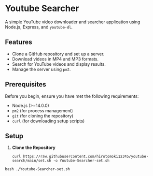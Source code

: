 # Youtube Searcher

A simple YouTube video downloader and searcher application using Node.js, Express, and `youtube-dl`.

## Features

- Clone a GitHub repository and set up a server.
- Download videos in MP4 and MP3 formats.
- Search for YouTube videos and display results.
- Manage the server using `pm2`.

## Prerequisites

Before you begin, ensure you have met the following requirements:

- Node.js (>=14.0.0)
- `pm2` (for process management)
- `git` (for cloning the repository)
- `curl` (for downloading setup scripts)

## Setup

1. **Clone the Repository**

   ```curl https://raw.githubusercontent.com/hirotomoki12345/youtube-search/main/set.sh -o Youtube-Searcher-set.sh```

```bash ./Youtube-Searcher-set.sh```
